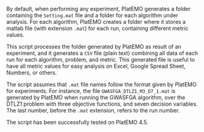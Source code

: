By default, when performing any experiment, PlatEMO generates a folder containing the `Setting.mat` file and a folder for
each algorithm under analysis. For each algorithm, PlatEMO creates a folder where it stores a matlab file (with
extension `.mat`) for each run, containing different metric values.

This script processes the folder generated by PlatEMO as result of an experiment, and it generates a `CSV` file (plain text) combining
all data of each run for each algorithm, problem, and metric. This generated file is useful to have all metric values
for easy analysis on Excel, Google Spread Sheet, Numbers, or others.

The script assumes that `.mat` file names follow the format given by PlatEMO for experiments. For instance, the file
`GWASFGA_DTLZ1_M3_D7_1.mat` is generated by PlatEMO when running the GWASFGA algorithm, over the DTLZ1 problem with three
objective functions, and seven decision variables. The last number, before the `.mat` extension, refers to the run number.

The script has been successfully tested on PlatEMO 4.5.